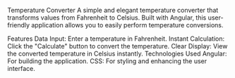 Temperature Converter
A simple and elegant temperature converter that transforms values from Fahrenheit to Celsius. Built with Angular, this user-friendly application allows you to easily perform temperature conversions.

Features
Data Input: Enter a temperature in Fahrenheit.
Instant Calculation: Click the "Calculate" button to convert the temperature.
Clear Display: View the converted temperature in Celsius instantly.
Technologies Used
Angular: For building the application.
CSS: For styling and enhancing the user interface.
